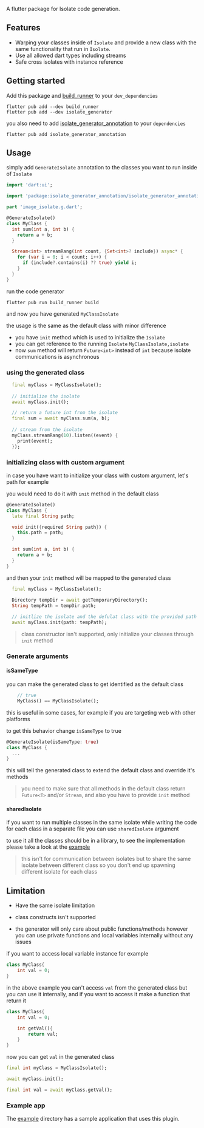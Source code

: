 A flutter package for Isolate code generation.

## Features

- Warping your classes inside of `Isolate` and provide a new class with the same functionality that run in `Isolate`.
- Use all allowed dart types including streams
- Safe cross isolates with instance reference

## Getting started

Add this package and [build_runner](https://pub.dev/packages/build_runner) to your `dev_dependencies`

```
flutter pub add --dev build_runner
flutter pub add --dev isolate_generator
```

you also need to add [isolate_generator_annotation](https://pub.dev/packages/isolate_generator_annotation) to your `dependencies`

```
flutter pub add isolate_generator_annotation
```

## Usage

simply add `GenerateIsolate` annotation to the classes you want to run inside of `Isolate`

```dart
import 'dart:ui';

import 'package:isolate_generator_annotation/isolate_generator_annotation.dart';

part 'image_isolate.g.dart';

@GenerateIsolate()
class MyClass {
  int sum(int a, int b) {
    return a + b;
  }

  Stream<int> streamRang(int count, {Set<int>? include}) async* {
    for (var i = 0; i < count; i++) {
      if (include?.contains(i) ?? true) yield i;
    }
  }
}
```

run the code generator
```
flutter pub run build_runner build
```
and now you have generated `MyClassIsolate`

the usage is the same as the default class with minor difference

- you have `init` method which is used to initialize the `Isolate`
- you can get reference to the running `Isolate` `MyClassIsolate,isolate`
- now `sum` method will return `Future<int>` instead of `int` because isolate communications is asynchronous

### using the generated class

```dart
  final myClass = MyClassIsolate();
  
  // initialize the isolate
  await myClass.init();

  // return a future int from the isolate
  final sum = await myClass.sum(a, b);
  
  // stream from the isolate
  myClass.streamRang(10).listen((event) {
    print(event);
  });
```

### initializing class with custom argument

in case you have want to initialize your class with custom argument, let's path for example

you would need to do it with `init` method in the default class


```dart
@GenerateIsolate()
class MyClass {
  late final String path;

  void init({required String path}) {
    this.path = path;
  }

  int sum(int a, int b) {
    return a + b;
  }
}
```

and then your `init` method will be mapped to the generated class

```dart
  final myClass = MyClassIsolate();
  
  Directory tempDir = await getTemporaryDirectory();
  String tempPath = tempDir.path;

  // initlize the isolate and the defulat class with the provided path
  await myClass.init(path: tempPath);
```

> class constructor isn't supported, only initialize your classes through `init` method

### Generate arguments

#### isSameType

you can make the generated class to get identified as the default class
```dart
    // true
    MyClass() == MyClassIsolate();
```
this is useful in some cases, for example if you are targeting web with other platforms

to get this behavior change `isSameType` to true

```dart
@GenerateIsolate(isSameType: true)
class MyClass {
  ...
}
```

this will tell the generated class to extend the default class and override it's methods

> you need to make sure that all methods in the default class return `Future<T>` and/or `Stream`, and also you have to provide `init` method


#### sharedIsolate

if you want to run multiple classes in the same isolate while writing the code for each class in a separate file you can use `sharedIsolate` argument

to use it all the classes should be in a library, to see the implementation please take a look at the [example]()

> this isn't for communication between isolates but to share the same isolate between different class so you don't end up spawning different isolate for each class

## Limitation

- Have the same isolate limitation

- class constructs isn't supported

- the generator will only care about public functions/methods however you can use private functions and local variables internally without any issues

if you want to access local variable instance for example

```dart
class MyClass{
    int val = 0;
}
```

in the above example you can't access `val` from the generated class but you can use it internally, and if you want to access it make a function that return it

```dart
class MyClass{
    int val = 0;

    int getVal(){
        return val;
    }
}
```

now you can get `val` in the generated class

```dart
final int myClass = MyClassIsolate();

await myClass.init();

final int val = await myClass.getVal();
```


### Example app

The [example]() directory has a sample application that uses this plugin.
